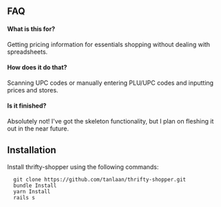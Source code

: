 
## FAQ

#### What is this for?

Getting pricing information for essentials shopping without dealing with spreadsheets.

#### How does it do that?

Scanning UPC codes or manually entering PLU/UPC codes and inputting prices and stores.

#### Is it finished?

Absolutely not! I've got the skeleton functionality, but I plan on fleshing it out in the near future.


## Installation

Install thrifty-shopper using the following commands:

```
  git clone https://github.com/tanlaan/thrifty-shopper.git
  bundle Install
  yarn Install
  rails s
```
    
